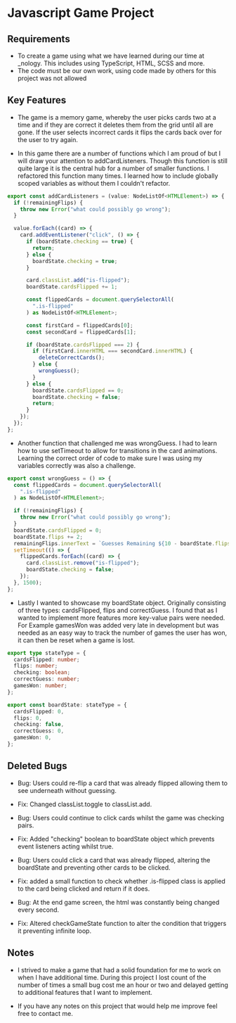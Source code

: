 # Javascript Game Project

## Requirements

- To create a game using what we have learned during our time at \_nology. This includes using TypeScript, HTML, SCSS and more.
- The code must be our own work, using code made by others for this project was not allowed

## Key Features

- The game is a memory game, whereby the user picks cards two at a time and if they are correct it deletes them from the grid until all are gone. If the
  user selects incorrect cards it flips the cards back over for the user to try again.

- In this game there are a number of functions which I am proud of but I will draw your attention to addCardListeners. Though this function is still quite large it is the central hub for a number of smaller functions. I refactored this function many times. I learned how to include globally scoped variables as without them I couldn't refactor.

```typescript
export const addCardListeners = (value: NodeListOf<HTMLElement>) => {
  if (!remainingFlips) {
    throw new Error("what could possibly go wrong");
  }

  value.forEach((card) => {
    card.addEventListener("click", () => {
      if (boardState.checking == true) {
        return;
      } else {
        boardState.checking = true;
      }

      card.classList.add("is-flipped");
      boardState.cardsFlipped += 1;

      const flippedCards = document.querySelectorAll(
        ".is-flipped"
      ) as NodeListOf<HTMLElement>;

      const firstCard = flippedCards[0];
      const secondCard = flippedCards[1];

      if (boardState.cardsFlipped === 2) {
        if (firstCard.innerHTML === secondCard.innerHTML) {
          deleteCorrectCards();
        } else {
          wrongGuess();
        }
      } else {
        boardState.cardsFlipped == 0;
        boardState.checking = false;
        return;
      }
    });
  });
};
```

- Another function that challenged me was wrongGuess. I had to learn how to use setTimeout to allow for transitions in the card animations. Learning the correct order of code to make sure I was using my variables correctly was also a challenge.

```typescript
export const wrongGuess = () => {
  const flippedCards = document.querySelectorAll(
    ".is-flipped"
  ) as NodeListOf<HTMLElement>;

  if (!remainingFlips) {
    throw new Error("what could possibly go wrong");
  }
  boardState.cardsFlipped = 0;
  boardState.flips += 2;
  remainingFlips.innerText = `Guesses Remaining ${10 - boardState.flips / 2}`;
  setTimeout(() => {
    flippedCards.forEach((card) => {
      card.classList.remove("is-flipped");
      boardState.checking = false;
    });
  }, 1500);
};
```

- Lastly I wanted to showcase my boardState object. Originally consisting of three types: cardsFlipped, flips and correctGuess. I found that as I wanted to
  implement more features more key-value pairs were needed. For Example gamesWon was added very late in development but was needed as an easy way to track the
  number of games the user has won, it can then be reset when a game is lost.

```typescript
export type stateType = {
  cardsFlipped: number;
  flips: number;
  checking: boolean;
  correctGuess: number;
  gamesWon: number;
};

export const boardState: stateType = {
  cardsFlipped: 0,
  flips: 0,
  checking: false,
  correctGuess: 0,
  gamesWon: 0,
};
```

## Deleted Bugs

- Bug: Users could re-flip a card that was already flipped allowing them to see underneath without guessing.
- Fix: Changed classList.toggle to classList.add.

- Bug: Users could continue to click cards whilst the game was checking pairs.
- Fix: Added "checking" boolean to boardState object which prevents event listeners acting whilst true.

- Bug: Users could click a card that was already flipped, altering the boardState and preventing other cards to be clicked.
- Fix: added a small function to check whether .is-flipped class is applied to the card being clicked and return if it does.

- Bug: At the end game screen, the html was constantly being changed every second.
- Fix: Altered checkGameState function to alter the condition that triggers it preventing infinite loop.

## Notes

- I strived to make a game that had a solid foundation for me to work on when I have additional time. During this project I lost count of the number of times a small bug cost me an hour or two and delayed getting to additional features that I want to implement.

- If you have any notes on this project that would help me improve feel free to contact me.
